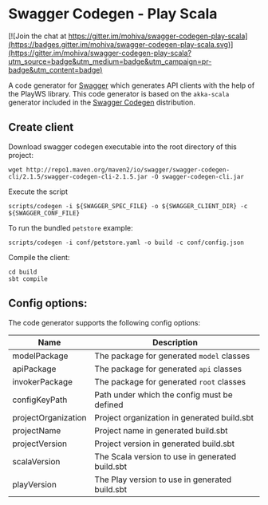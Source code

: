 # Swagger Codegen - Play Scala

[![Join the chat at https://gitter.im/mohiva/swagger-codegen-play-scala](https://badges.gitter.im/mohiva/swagger-codegen-play-scala.svg)](https://gitter.im/mohiva/swagger-codegen-play-scala?utm_source=badge&utm_medium=badge&utm_campaign=pr-badge&utm_content=badge)

A code generator for [Swagger] which generates API clients with the help of the PlayWS library. This code generator is based on the `akka-scala` generator included in the [Swagger Codegen] distribution.

## Create client

Download swagger codegen executable into the root directory of this project:

```
wget http://repo1.maven.org/maven2/io/swagger/swagger-codegen-cli/2.1.5/swagger-codegen-cli-2.1.5.jar -O swagger-codegen-cli.jar
```

Execute the script
```
scripts/codegen -i ${SWAGGER_SPEC_FILE} -o ${SWAGGER_CLIENT_DIR} -c ${SWAGGER_CONF_FILE}
```

To run the bundled `petstore` example:
```
scripts/codegen -i conf/petstore.yaml -o build -c conf/config.json
```

Compile the client:
```
cd build
sbt compile
```

## Config options:

The code generator supports the following config options:

Name                | Description
--------------------|-------------------------------------------------------------
modelPackage        | The package for generated `model` classes
apiPackage          | The package for generated `api` classes
invokerPackage      | The package for generated `root` classes
configKeyPath       | Path under which the config must be defined 
projectOrganization | Project organization in generated build.sbt
projectName         | Project name in generated build.sbt
projectVersion      | Project version in generated build.sbt
scalaVersion        | The Scala version to use in generated build.sbt
playVersion         | The Play version to use in generated build.sbt



[Swagger]: http://swagger.io/
[Swagger Codegen]: https://github.com/swagger-api/swagger-codegen